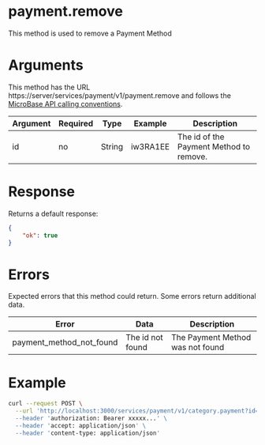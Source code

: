 # payment.remove

This method is used to remove a Payment Method

# Arguments

This method has the URL https://server/services/payment/v1/payment.remove and 
follows the [MicroBase API calling conventions](../calling-conventions.html).

Argument | Required | Type | Example | Description
---------|----------|------|---------|------------
id | no  | String | iw3RA1EE        | The id of the Payment Method to remove.

# Response

Returns a default response:

```json
{
    "ok": true
}
```

# Errors

Expected errors that this method could return. Some errors return additional data.

Error | Data | Description
------|------|------------
payment_method_not_found | The id not found | The Payment Method was not found

# Example
```bash
curl --request POST \
  --url 'http://localhost:3000/services/payment/v1/category.payment?id=ia5RA1W9 \
  --header 'authorization: Bearer xxxxx...' \
  --header 'accept: application/json' \
  --header 'content-type: application/json'
```
